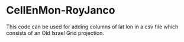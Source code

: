 # CellEnMon-RoyJanco
This code can be used for adding columns of lat lon in a csv file which consists of an Old Israel Grid projection.
